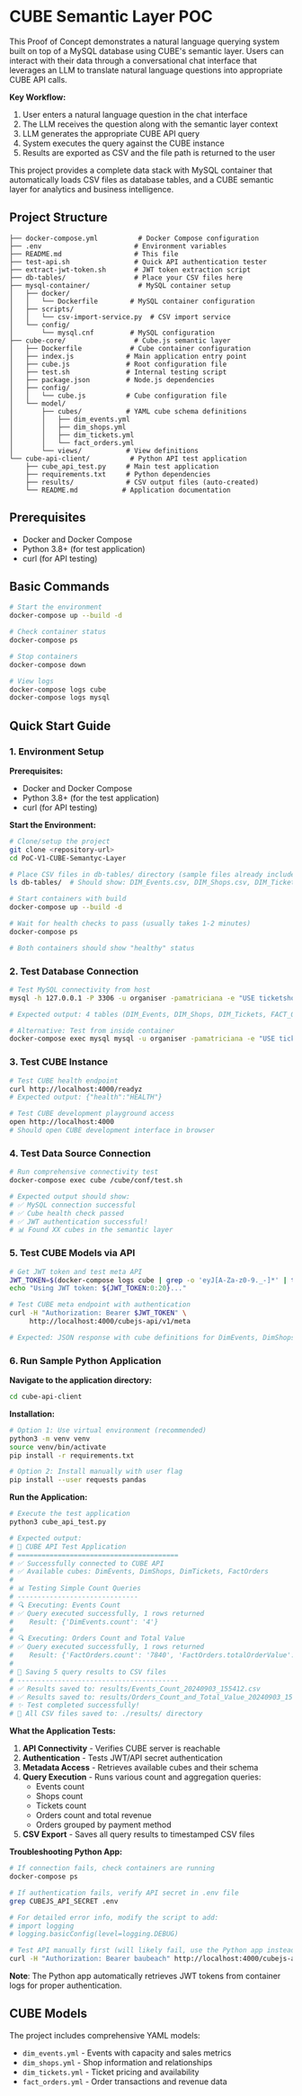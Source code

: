 # CUBE Semantic Layer POC

This Proof of Concept demonstrates a natural language querying system built on top of a MySQL database using CUBE's semantic layer. Users can interact with their data through a conversational chat interface that leverages an LLM to translate natural language questions into appropriate CUBE API calls.

**Key Workflow:**
1. User enters a natural language question in the chat interface
2. The LLM receives the question along with the semantic layer context  
3. LLM generates the appropriate CUBE API query
4. System executes the query against the CUBE instance
5. Results are exported as CSV and the file path is returned to the user

This project provides a complete data stack with MySQL container that automatically loads CSV files as database tables, and a CUBE semantic layer for analytics and business intelligence.

## Project Structure

```
├── docker-compose.yml          # Docker Compose configuration
├── .env                       # Environment variables
├── README.md                  # This file
├── test-api.sh                # Quick API authentication tester
├── extract-jwt-token.sh       # JWT token extraction script
├── db-tables/                 # Place your CSV files here
├── mysql-container/            # MySQL container setup
│   ├── docker/
│   │   └── Dockerfile        # MySQL container configuration
│   ├── scripts/
│   │   └── csv-import-service.py  # CSV import service
│   └── config/
│       └── mysql.cnf         # MySQL configuration
├── cube-core/                 # Cube.js semantic layer
│   ├── Dockerfile            # Cube container configuration
│   ├── index.js             # Main application entry point
│   ├── cube.js              # Root configuration file
│   ├── test.sh              # Internal testing script
│   ├── package.json         # Node.js dependencies
│   ├── config/
│   │   └── cube.js          # Cube configuration file
│   └── model/
│       ├── cubes/           # YAML cube schema definitions
│       │   ├── dim_events.yml
│       │   ├── dim_shops.yml  
│       │   ├── dim_tickets.yml
│       │   └── fact_orders.yml
│       └── views/           # View definitions
└── cube-api-client/          # Python API test application
    ├── cube_api_test.py     # Main test application
    ├── requirements.txt     # Python dependencies
    ├── results/             # CSV output files (auto-created)
    └── README.md           # Application documentation
```

## Prerequisites

- Docker and Docker Compose
- Python 3.8+ (for test application)
- curl (for API testing)


## Basic Commands

```bash
# Start the environment
docker-compose up --build -d

# Check container status
docker-compose ps

# Stop containers
docker-compose down

# View logs
docker-compose logs cube
docker-compose logs mysql
```

## Quick Start Guide

### 1. Environment Setup

**Prerequisites:**
- Docker and Docker Compose
- Python 3.8+ (for the test application)
- curl (for API testing)

**Start the Environment:**
```bash
# Clone/setup the project
git clone <repository-url>
cd PoC-V1-CUBE-Semantyc-Layer

# Place CSV files in db-tables/ directory (sample files already included)
ls db-tables/  # Should show: DIM_Events.csv, DIM_Shops.csv, DIM_Tickets.csv, FACT_Orders.csv

# Start containers with build
docker-compose up --build -d

# Wait for health checks to pass (usually takes 1-2 minutes)
docker-compose ps

# Both containers should show "healthy" status
```

### 2. Test Database Connection

```bash
# Test MySQL connectivity from host
mysql -h 127.0.0.1 -P 3306 -u organiser -pamatriciana -e "USE ticketshopdb; SHOW TABLES;"

# Expected output: 4 tables (DIM_Events, DIM_Shops, DIM_Tickets, FACT_Orders)

# Alternative: Test from inside container
docker-compose exec mysql mysql -u organiser -pamatriciana -e "USE ticketshopdb; SHOW TABLES;"
```

### 3. Test CUBE Instance

```bash
# Test CUBE health endpoint
curl http://localhost:4000/readyz
# Expected output: {"health":"HEALTH"}

# Test CUBE development playground access
open http://localhost:4000
# Should open CUBE development interface in browser
```

### 4. Test Data Source Connection

```bash
# Run comprehensive connectivity test
docker-compose exec cube /cube/conf/test.sh

# Expected output should show:
# ✅ MySQL connection successful
# ✅ Cube health check passed  
# ✅ JWT authentication successful!
# 📊 Found XX cubes in the semantic layer
```

### 5. Test CUBE Models via API

```bash
# Get JWT token and test meta API
JWT_TOKEN=$(docker-compose logs cube | grep -o 'eyJ[A-Za-z0-9._-]*' | tail -1)
echo "Using JWT token: ${JWT_TOKEN:0:20}..."

# Test CUBE meta endpoint with authentication
curl -H "Authorization: Bearer $JWT_TOKEN" \
     http://localhost:4000/cubejs-api/v1/meta

# Expected: JSON response with cube definitions for DimEvents, DimShops, DimTickets, FactOrders
```

### 6. Run Sample Python Application

**Navigate to the application directory:**
```bash
cd cube-api-client
```

**Installation:**
```bash
# Option 1: Use virtual environment (recommended)
python3 -m venv venv
source venv/bin/activate
pip install -r requirements.txt

# Option 2: Install manually with user flag
pip install --user requests pandas
```

**Run the Application:**
```bash
# Execute the test application
python3 cube_api_test.py

# Expected output:
# 🧪 CUBE API Test Application
# ========================================
# ✅ Successfully connected to CUBE API
# ✅ Available cubes: DimEvents, DimShops, DimTickets, FactOrders
# 
# 📊 Testing Simple Count Queries
# ------------------------------
# 🔍 Executing: Events Count
# ✅ Query executed successfully, 1 rows returned
#    Result: {'DimEvents.count': '4'}
#
# 🔍 Executing: Orders Count and Total Value  
# ✅ Query executed successfully, 1 rows returned
#    Result: {'FactOrders.count': '7840', 'FactOrders.totalOrderValue': '2856420.00'}
#
# 💾 Saving 5 query results to CSV files
# ----------------------------------------
# ✅ Results saved to: results/Events_Count_20240903_155412.csv
# ✅ Results saved to: results/Orders_Count_and_Total_Value_20240903_155412.csv
# ✨ Test completed successfully!
# 📁 All CSV files saved to: ./results/ directory
```

**What the Application Tests:**
1. **API Connectivity** - Verifies CUBE server is reachable
2. **Authentication** - Tests JWT/API secret authentication  
3. **Metadata Access** - Retrieves available cubes and their schema
4. **Query Execution** - Runs various count and aggregation queries:
   - Events count
   - Shops count  
   - Tickets count
   - Orders count and total revenue
   - Orders grouped by payment method
5. **CSV Export** - Saves all query results to timestamped CSV files

**Troubleshooting Python App:**
```bash
# If connection fails, check containers are running
docker-compose ps

# If authentication fails, verify API secret in .env file
grep CUBEJS_API_SECRET .env

# For detailed error info, modify the script to add:
# import logging
# logging.basicConfig(level=logging.DEBUG)

# Test API manually first (will likely fail, use the Python app instead)
curl -H "Authorization: Bearer baubeach" http://localhost:4000/cubejs-api/v1/meta
```

**Note**: The Python app automatically retrieves JWT tokens from container logs for proper authentication.

## CUBE Models

The project includes comprehensive YAML models:
- `dim_events.yml` - Events with capacity and sales metrics
- `dim_shops.yml` - Shop information and relationships  
- `dim_tickets.yml` - Ticket pricing and availability
- `fact_orders.yml` - Order transactions and revenue data